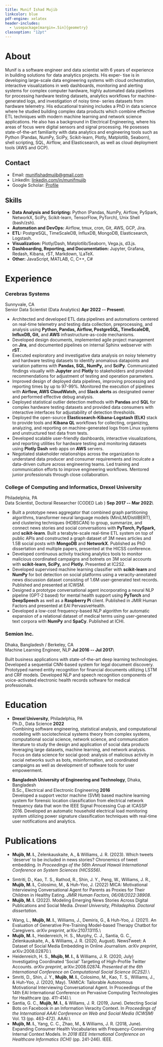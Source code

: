 ```yaml
---
title: Munif Ishad Mujib
linkcolor: blue
pdf-engine: xelatex
header-includes:
  - \usepackage[margin=.5in]{geometry}
classoption: "12pt"
---
```


# About

Munif is a software engineer and data scientist with 6 years of experience in building solutions for data analytics projects. His exper- tise is in developing large-scale data engineering systems with cloud orchestration, interactive visualizations in web dashboards, monitoring and alerting systems for complex computer hardware, highly automated data pipelines for processing hardware testing datasets, analytics workflows for machine-generated logs, and investigation of noisy time- series datasets from hardware telemetry. His educational training includes a PhD in data science where he studied building complex data products which combine effective ETL techniques with modern machine learning and network science applications. He also has a background in Electrical Engineering, where his areas of focus were digital sensors and signal processing. He posesses state-of-the-art familiarity with data analytics and engineering tools such as Python (Pandas, NumPy, SciPy, Scikit-learn, Plotly, Matplotlib, Seaborn), shell scripting, SQL, Airflow, and Elasticsearch, as well as cloud deployment tools (AWS and GCP).

## Contact

+ Email: [munifishadmujib@gmail.com](mailto:munifishadmujib@gmail.com)
+ LinkedIn: [linkedin.com/in/munifmujib](https://www.linkedin.com/in/munifmujib)
+ Google Scholar: [Profile](https://scholar.google.com/citations?user=jU5JYkQAAAAJ&hl=en)

## Skills

- __Data Analysis and Scripting:__ Python (Pandas, NumPy, Airflow, PySpark, NetworkX, SciPy, Scikit-learn, TensorFlow, PyTorch), Unix Shell (bash/zsh).
- __Automation and DevOps:__ Airflow, tmux, cron, Git, AWS, GCP, Jira.
- __ETL:__ PostgreSQL, TimeScaleDB, InfluxDB, MongoDB, Elasticsearch, Logstash.
- __Visualization:__ Plotly/Dash, Matplotlib/Seaborn, Vega.js, d3.js.
- __Dashboarding, Reporting, and Documentation:__ Jupyter, Grafana, Redash, Kibana, rST, Markdown, \LaTeX.
- __Other:__ JavaScript, MATLAB, C, C++, C#

# Experience

### __Cerebras Systems__
Sunnyvale, CA\
Senior Data Scientist (Data Analytics) __Apr 2022 -- Present__\

  - Architected and developed ETL data pipelines and automations centered on real-time telemetry and testing data collection, preprocessing, and analysis using __Python, Pandas, Airflow, PostgreSQL, TimeScaleDB, InfluxDB, Git,__ and __AWS__ infrastructure-as-code mechanisms. 
  - Developed design documents, implemented agile project management on __Jira__, and documented pipelines on internal Sphinx webserver with __rST__.
  - Executed exploratory and investigative data analysis on noisy telemetry and hardware testing datasets to identify anomalous datapoints and variation patterns with __Pandas, SQL, NumPy,__ and __SciPy__. Communicated findings visually with __Jupyter__ and __Plotly__ to stakeholders and provided recommendations for adjustment of testing and operation parameters. 
  - Improved design of deployed data pipelines, improving processing and reporting times by up to 97-99\%. Monitored the execution of pipelines with __Airflow, AWS CloudWatch,__ and __Slack alerts__ as designated owner and performed effective debug analysis.
  - Deployed statistical outlier detection methods with __Pandas__ and __SQL__ for complex hardware testing datasets and provided data consumers with interactive interfaces for adjustability of detection thresholds.
  - Deployed the open-source __Elasticsearch-Kibana-Logstash (ELK)__ stack to provide tools and __Kibana QL__ workflows for collecting, organizing, analyzing, and reporting on machine-generated logs from Linux systems and unstructured text data from tests.
  - Developed scalable user-friendly dashboards, interactive visualizations, and reporting utilities for hardware testing and monitoring datasets using __Plotly Dash__ web apps on __AWS__ servers.
  - Negotiated stakeholder relationships across the organization to understand data producer and consumer requirements and inculcate a data-driven culture across engineering teams. Led training and communication efforts to improve engineering workflows. Mentored junior professionals through close collaboration.  


### College of Computing and Informatics, Drexel University
Philadelphia, PA\
Data Scientist, Doctoral Researcher (CODED Lab  ) __Sep 2017 -- Mar 2022__\

  - Built a prototype news aggregator that combined graph partitioning algorithms, transformer neural language models (MiniLM/DistilBERT), and clustering techniques (HDBSCAN) to group, summarize, and connect news stories and social conversations with __PyTorch, PySpark,__ and __scikit-learn__. Built a terabyte-scale real-time ETL system on top of public APIs and constructed a graph dataset of 3M news articles and 1.5B social posts with __MongoDB__ and __NetworkX__. Published as PhD dissertation and multiple papers, presented at the HICSS conference.
  - Developed continuous activity tracking analytics tools to monitor malicious coordinated campaigns and botnets on 3M social accounts with __scikit-learn, SciPy,__ and __Plotly.__ Presented at IC2S2.
  - Developed supervised machine learning classifier with __scikit-learn__ and __NumPy__ for bot detection on social platforms using a veracity-annotated news discussion dataset consisting of 1.6M user-generated text records. Published and presented at ICWSM.
  - Designed a prototype conversational agent incorporating a neural NLP pipeline (GPT-2 based) for mental health support using __PyTorch__ and __DeepSpeech__ as well as a __Raspberry Pi__ client. Published in JMIR Human Factors and presented at EAI PervasiveHealth.
  - Developed a low-cost frequency-based NLP algorithm for automatic expansion of a relational dataset of medical terms using user-generated text corpora with __NumPy__ and __SpaCy__. Published at ICHI.

### Semion Inc.
Dhaka, Bangladesh / Berkeley, CA\
Machine Learning Engineer, NLP __Jul 2016 -- Jul 2017__\

Built business applications with state-of-the-art deep learning technologies. Developed a sequential CNN-based system for legal document discovery. Prototyped named entity recognition for financial documents utilizing LSTM and CRF models. Developed NLP and speech recognition components of voice-activated electronic health records software for medical professionals.

# Education

+ __Drexel University__, Philadelphia, PA\
Ph.D., Data Science __2022__\
Combining software engineering, statistical analysis, and computational
modeling with sociotechnical systems theory from complex systems,
computational social science, network science, and communication literature to study the
design and application of social data products leveraging large
datasets, machine learning, and network analysis. Focus on data science
for social good: analysis of malicious activity in social networks such
as bots, misinformation, and coordinated campaigns as well as
development of software tools for user empowerment.

+ __Bangladesh University of Engineering and Technology__, Dhaka,
Bangladesh\
B.Sc., Electrical and Electronic Engineering __2016__\
Developed a support vector machine (SVM) based machine learning system
for forensic location classification from electrical network frequency
data that won the IEEE Signal Processing Cup at ICASSP 2016. Developed
an automatic household electrical load monitoring system utilizing power
signature classification techniques with real-time user notifications
and analytics.

# Publications

+ __Mujib, M. I.__, Zelenkauskaite, A., & Williams, J. R. (2023). Which tweets 'deserve' to be included in news stories? Chronemics of tweet embedding. In _Proceedings of the 56th Annual Hawaii International Conference on System Sciences (HICSS56)_.
- Smtriti, D., Kao, T. S., Rathod, R., Shin, J. Y., Peng, W., Williams, J. R., __Mujib, M. I.__, Colosimo, M., & Huh-Yoo, J. (2022) MICA: Motivational Interviewing Conversational Agent for Parents as Proxies for Their Children in Healthy Eating. _JMIR Human Factors, 06/08/2022:38908_.
- __Mujib, M. I.__ (2022). Modeling Emerging News Stories Across Digital Publications and Social Media. _Drexel University, Philadephia. Doctoral dissertation_.
+ Wang, L., __Mujib, M. I.__, Williams, J., Demiris, G., & Huh-Yoo, J. (2021). An Evaluation of Generative Pre-Training Model-based Therapy Chatbot for Caregivers. _arXiv preprint_, arXiv:2107.13115.\
+ __Mujib, M. I.__, Heidenreich, H. S., Murphy, C. J., Santia, G. C., Zelenkauskaite, A., & Williams, J. R. (2020, August). NewsTweet: A Dataset of Social Media Embedding in Online Journalism. _arXiv preprint_, arXiv:2008.02870.\
+ Heidenreich, H. S., __Mujib, M. I.__, & Williams, J. R. (2020, July) Investigating Coordinated 'Social' Targeting of High-Profile Twitter Accounts. _arXiv preprint_, arXiv:2008.02874. _Presented at the 6th International Conference on Computational Social Science (IC2S2)._\
+ Smriti, D., Shin, J. Y., __Mujib, M. I.__, Colosimo, M., Kao, T. S., Williams, J., & Huh-Yoo, J. (2020, May). TAMICA: Tailorable Autonomous Motivational Interviewing Conversational Agent. In Proceedings of the 14th EAI International Conference on Pervasive Computing Technologies for Healthcare (pp. 411-414).\
+ Santia, G. C., __Mujib, M. I.__, & Willams, J. R. (2019, June). Detecting Social Bots on Facebook in an Information Veracity Context. In _Proceedings of the International AAAI Conference on Web and Social Media (ICWSM)_ Vol. 13 (pp. 463-472). AAAI.\
+ __Mujib, M. I.__, Yang, C. C., Zhao, M., & Williams, J. R. (2018, June). Expanding Consumer Health Vocabularies with Frequency-Conserving Internal Context Models. In _2018 IEEE International Conference on Healthcare Informatics (ICHI)_ (pp. 241-246). IEEE.
